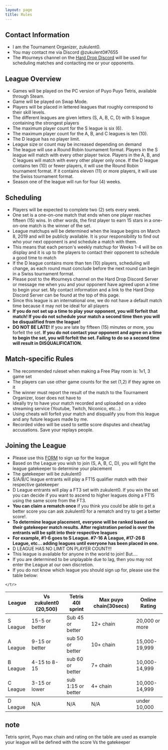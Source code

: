 ```yaml
---
layout: page
title: Rules
---
```



## Contact Information ##
- I am the Tournament Organizer, zukulent0.
- You may contact me via Discord @zukulent0#7655
- The #tourneys channel on the  <a href="https://discord.gg/harddrop">Hard Drop Discord</a> will be used for scheduling matches and contacting me or your opponents.

## League Overview ##
- Games will be played on the PC version of Puyo Puyo Tetris, available through Steam.
- Game will be played on Swap Mode.
- Players will be placed in lettered leagues that roughly correspond to their skill levels.
- The different leagues are given letters (S, A, B, C, D) with S league containing the strongest players
- The maximum player count for the S league is six (6). 
- The maximum player count for the A, B, and C leagues is ten (10). 
- The D league has no player limit. 
- League size or count may be increased depending on demand
- The league will use a Round Robin tournament format. Players in the S league will match with every other player twice. Players in the A, B, and C leagues will match with every other player only once. If the D league contains ten (10) or fewer players, it will use the Round Robin tournament format. If it contains eleven (11) or more players, it will use the Swiss tournament format.
- Season one of the league will run for four (4) weeks.


## Scheduling ##
- Players will be expected to complete two (2) sets every week.
- One set is a one-on-one match that ends when one player reaches fifteen (15) wins. In other words, the first player to earn 15 stars in a one-on-one match is the winner of the set.
- League matchups will be determined when the league begins on March 8, 2019 and will be publicly available. It is your responsibility to find out who your next opponent is and schedule a match with them.
- This means that each person's weekly matchup for Weeks 1-4 will be on display and it is up to the players to contact their opponent to schedule a good time to match
- If the D league contains more than ten (10) players, scheduling will change, as each round must conclude before the next round can begin in a Swiss tournament format.
- Please post to the #tourneys channel on the Hard Drop Discord Server or message me when you and your opponent have agreed upon a time to begin your set. My contact information and a link to the Hard Drop Discord Server can be found at the top of this page.
- Since this league is an international one, we do not have a default match time because it may not be ideal for all players
- **If you do not set up a time to play your opponent, you will forfeit that match! If you do not schedule your match a second time then you will be disqualified from the league!**
- **DO NOT BE LATE!** If you are late by fifteen (15) minutes or more, you forfeit the set.
**If you do not contact your opponent and agree on a time to begin the set, you will forfeit the set. Failing to do so a second time will result in DISQUALIFICATION.**

## Match-specific Rules ##
- The recommended ruleset when making a Free Play room is: 1v1, 3 game set
- The players can use other game counts for the set (1,2) if they agree on it
- The winner must report the result of the match to the Tournament Organizer, loser does not have to
- Ideally try to have your match recorded and uploaded on a video streaming service (Youtube, Twitch, Niconico, etc...)
- Using cheats will forfeit your match and disqualify you from this league and any future leagues made by me.
- Recorded video will be used to settle score disputes and cheat/lag accusations. Save your replays people.

## Joining the League ##
- Please use this <a href="https://goo.gl/forms/gyppupQobeH50ATK2">FORM</a> to sign up for the league
- Based on the League you wish to join (S, A, B, C, D), you will fight the league gatekeeper to determine your placement
- The gatekeeper will be zukulent0
- S/A/B/C league entrants will play a FT15 qualifier match with their respective gatekeeper 
- D League entrants will play a FT3 set with zukulent0. If you win the set you can decide if you want to ascend to higher leagues doing a FT15 using the same score from the FT3.
- **You can claim a rematch once** if you think you could be able to get a better score you can ask zukulent0 for a rematch and try to get a better score!.
- **To determine league placement, everyone will be ranked based on their gatekeeper match results. After registration period is over the entrants will be split into their respective leagues**
- **For example, #1-6 goes to S League. #7-16 A League, #17-26 B League, etc... adding leagues until everyone has been placed in one.**
- D LEAGUE HAS NO LIMIT ON PLAYER COUNT!!!
- This league is available for anyone in the world to join! But....
- If you are determined to be unplayable due to lag, then you may not enter the League at our own discretion.
- If you do not know which league you should sign up for, please use the table below:

<table>
  <thead>
    <tr>
      <th>League</th>
      <th>Vs zukulent0 (20,500)</th>
	    <th>Tetris 40l sprint</th>
	    <th>Max puyo chain(30secs)</th>
	  <th>Online Rating</th>
	    
    </tr>
  </thead>
  <tbody>
    <tr>
      <td>S League</td>
      <td>15-5 or better</td>
	    <td>  Sub 45 or better </td>
	    <td>  12+ chain  </td>
      <td>20,000 or more</td>
    </tr>
    <tr>
      <td>A League</td>
      <td>9-15 or better</td>
	    <td>  sub 50 or better </td>
	    <td>  10+ chain </td>
      <td>15,000-19,999</td>
    </tr>
    <tr>
      <td>B League</td>
      <td>4-15 to 8-15 </td>
	    <td>  sub 60 or better </td>
	    <td>  7+ chain </td>
      <td>10,000-14,999</td>
    </tr>
    <tr>
      <td>C League</td>
      <td>3-15 or lower</td>
	    <td> sub 1:15 or better </td>
	    <td>  4+ chain </td>
      <td>10,000-14,999</td>
    </tr>
  </tbody>
  <tbody>
    <tr>
      <td>D League</td>
      <td>N/A</td>
	    <td> N/A  </td>
	    <td>  N/A </td>
      <td>under 10,000</td>
    </tr>
  </tbody>
</table>

## note ##  
Tetris sprint, Puyo max chain and rating on the table are used as example your league will be defined with the score Vs the gatekeeper
